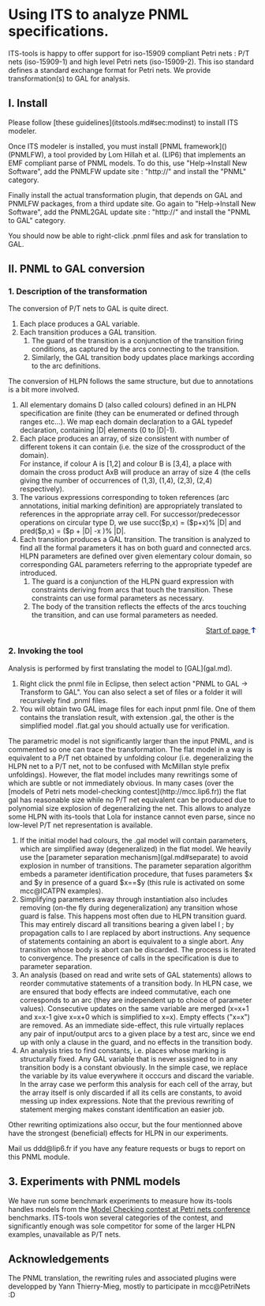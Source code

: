<html>
<?php include 'header.md'; ?>

<h1>Using ITS to analyze PNML specifications.</h1>
<p>
	ITS-tools is happy to offer support for iso-15909 compliant Petri nets : P/T nets (iso-15909-1) and high level
	Petri nets (iso-15909-2). This iso standard defines a standard exchange format for Petri nets.
	We provide transformation(s) to GAL for analysis.
</p>

<a name="toc"></a>
<?php TableOfContents(__FILE__, 4); ?>


<h2><a name="sec:Install"></a>I. Install </h2>

<p>Please follow [these guidelines](itstools.md#sec:modinst) to install ITS modeler.</p>

<p> Once ITS modeler is installed, you must install [PNML framework]() (PNMLFW), a tool provided
by Lom Hillah et al. (LIP6) that implements an EMF compliant parse of PNML models. To do this, 
use "Help->Install New Software", add the PNMLFW update site : "http://" and install the "PNML" category.</p>

<p> Finally install the actual transformation plugin, that depends on GAL and PNMLFW packages, from a third update site.
Go again to "Help->Install New Software", add the PNML2GAL update site : "http://" and install the "PNML to GAL" category.

<p>You should now be able to right-click .pnml files and ask for translation to GAL.
</p>

<h2><a name="sec:pnml2gal"></a>II. PNML to GAL conversion</h2>

<h3><a name="ssec:PNMLtransfo"></a>1. Description of the transformation</h3>


<p> The conversion of P/T nets to GAL is quite direct. 
<ol>
<li>Each place produces a GAL variable. 
</li>
<li>
Each transition produces a GAL transition. 
<ol>
<li>The guard of
the transition is a conjunction of the transition firing conditions, 
as captured by the arcs connecting to the transition. 
</li>
<li>
Similarly, the GAL
transition body updates place markings according to the arc definitions.
</li>
</ol>
</li>
</ol>
</p>

<p> The conversion of HLPN follows the same structure, but due to annotations
is a bit more involved. </p>

<p>
<ol>
<li>All elementary domains D (also called colours) defined in an HLPN specification are finite (they can be
enumerated or defined through ranges etc...). We map each domain 
declaration to a GAL typedef declaration, containing |D| elements (0 to |D|-1). 
</li>
<li>Each place produces an array, of size consistent
with number of different tokens it can contain (i.e. the size of the crossproduct
of the domain).</br> For instance, if colour A is [1,2] and colour B is [3,4], a place
with domain the cross product AxB will produce an array of size 4 (the cells 
giving the number of occurrences of (1,3), (1,4), (2,3), (2,4) respectively).
</li>
<li> The various expressions corresponding to token references (arc annotations, initial marking definition) are 
appropriately translated to references in the appropriate array cell. For successor/predecessor operations on 
circular type D, we use succ($p,x) = ($p+x)% |D| and pred($p,x) = ($p + |D| -x )% |D|. 
</li>
<li> Each transition produces a GAL transition. The transition is analyzed to find all 
the formal parameters it has on both guard and connected arcs. HLPN parameters
are defined over given elementary colour domain, so corresponding GAL parameters
referring to the appropriate typedef are introduced.
<ol>
<li>The guard is a conjunction of the HLPN guard expression with constraints 
deriving from arcs that touch the transition. These constraints can use formal parameters
as necessary.
</li>
<li>The body of the transition reflects the effects of the arcs touching the transition, and can use
formal parameters as needed.
</li>
</ol>
</li>
</ol>
</p>

<div class="toplink" align="right">
	<a href="#toc">Start of page <img alt="" src="images/up.gif"
		width="13" height="12" border="0"></a>
</div>

<h3><a name="ssec:importPNML"></a>2. Invoking the tool</h3>

<p>
Analysis is performed by first translating the model to [GAL](gal.md). 
<ol>
<li> Right click the pnml file in Eclipse, then select action "PNML to GAL -> Transform to GAL".
You can also select a set of files or a folder it will recursively find .pnml files. </li>
<li> You will obtain two GAL image files for each input pnml file. One of them contains the translation result, with extension .gal,
the other is the simplified model .flat.gal you should actually use for verification.
</li>
</ol>
</p>

<p> The parametric model is not significantly larger than the input PNML, and is commented so one can trace the transformation.
The flat model in a way is equivalent to a P/T net obtained by unfolding colour (i.e. degeneralizing the HLPN net to a P/T net, 
not to be confused with McMillan style prefix unfoldings). 
However, the flat model includes many rewritings some of which are subtle or not immediately obvious.
In many cases (over the [models of Petri nets model-checking contest](http://mcc.lip6.fr)) 
the flat gal has reasonable size while no P/T net equivalent can be produced due to polynomial 
size explosion of degeneralizing the net. This allows to analyze some HLPN with its-tools that 
Lola for instance cannot even parse, since no low-level P/T net representation is available.
<ol>
<li> If the initial model had colours, the .gal model will contain parameters, which are simplified away (degeneralized)
in the flat model. We heavily use the [parameter separation mechanism](gal.md#separate) to avoid explosion in 
number of transitions. The parameter separation algorithm embeds a parameter identification procedure, that fuses parameters
$x and $y in presence of a guard $x==$y (this rule is activated on some mcc@ICATPN examples).
</li>
<li> Simplifying parameters away through instantiation also includes removing (on-the fly during degeneralization)
 any transition whose guard is false. This happens most often due to HLPN transition guard. This may entirely
 discard all transitions bearing a given label l ; by propagation calls to l are replaced by abort instructions.
 Any sequence of statements containing an abort is equivalent to a single abort. Any transition whose body is abort
 can be discarded. The process is iterated to convergence. The presence of calls in the specification is due 
 to parameter separation.
</li>
<li> An analysis (based on read and write sets of GAL statements) allows to reorder commutative statements of a transition body. In HLPN case, we are 
ensured that body effects are indeed commutative, each one corresponds to an arc (they are independent up to
 choice of parameter values). Consecutive updates on the same variable are merged (x=x+1 and x=x-1 give x=x+0 which is simplified to x=x).
 Empty effects ("x=x") are removed. As an immediate side-effect, this rule virtually replaces any pair of input/output arcs to
  a given place by a test arc, since we end up with only a clause in the guard, and no effects in the transition body.
</li>
<li> An analysis tries to find constants, i.e. places whose marking is structurally fixed. Any GAL variable that is never assigned
to in any transition body is a constant obviously. In the simple case, we replace the variable by its value everywhere it occcurs
 and discard the variable. In the array case we perform this analysis for each cell of the array, but the array itself is only
 discarded if all its cells are constants, to avoid messing up index expressions. Note that the previous rewriting of statement merging 
 makes constant identification an easier job.
</li>
</ol>
Other rewriting optimizations also occur, but the four mentionned above have the strongest (beneficial) effects for HLPN in our experiments. 
</p>

  <p>
   Mail us ddd@lip6.fr if you have any feature requests or bugs to report on this PNML module.
</p>


<h2><a name="sec:bench"></a>3. Experiments with PNML models</h2>

<p> We have run some benchmark experiments to measure how its-tools handles models from the <a href="http://mcc.lip6.fr">Model Checking contest
at Petri nets conference</a> benchmarks. ITS-tools won several categories of the contest, and significantly enough was sole
competitor for some of the larger HLPN examples, unavailable as P/T nets.</p>

 
<h2><a name="sec:Ack"></a>Acknowledgements </h2>

<p> The PNML translation, the rewriting rules and associated plugins were developped by Yann Thierry-Mieg, mostly to participate in mcc@PetriNets :D 
</p>
  
<!-- #EndEditable -->
<?php include 'footer.md'; ?>

</html>